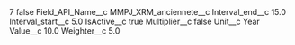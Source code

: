 <?xml version="1.0" encoding="UTF-8"?>
<CustomMetadata xmlns="http://soap.sforce.com/2006/04/metadata" xmlns:xsi="http://www.w3.org/2001/XMLSchema-instance" xmlns:xsd="http://www.w3.org/2001/XMLSchema">
    <label>7</label>
    <protected>false</protected>
    <values>
        <field>Field_API_Name__c</field>
        <value xsi:type="xsd:string">MMPJ_XRM_anciennete__c</value>
    </values>
    <values>
        <field>Interval_end__c</field>
        <value xsi:type="xsd:double">15.0</value>
    </values>
    <values>
        <field>Interval_start__c</field>
        <value xsi:type="xsd:double">5.0</value>
    </values>
    <values>
        <field>IsActive__c</field>
        <value xsi:type="xsd:boolean">true</value>
    </values>
    <values>
        <field>Multiplier__c</field>
        <value xsi:type="xsd:boolean">false</value>
    </values>
    <values>
        <field>Unit__c</field>
        <value xsi:type="xsd:string">Year</value>
    </values>
    <values>
        <field>Value__c</field>
        <value xsi:type="xsd:double">10.0</value>
    </values>
    <values>
        <field>Weighter__c</field>
        <value xsi:type="xsd:double">5.0</value>
    </values>
</CustomMetadata>
